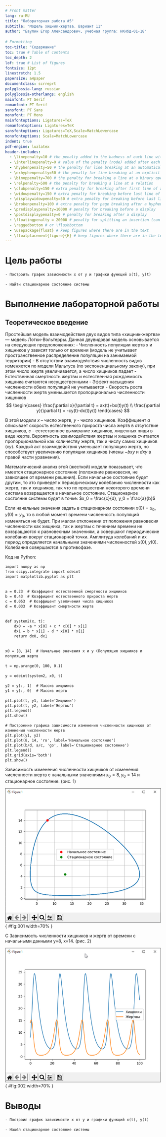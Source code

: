```yaml
---
# Front matter
lang: ru-RU
title: "Лабораторная работа #5"
subtitle: "Модель хищник-жертва. Вариант 11"
author: "Баулин Егор Александрович, учебная группа: НКНбд-01-18"

# Formatting
toc-title: "Содержание"
toc: true # Table of contents
toc_depth: 2
lof: true # List of figures
fontsize: 12pt
linestretch: 1.5
papersize: a4paper
documentclass: scrreprt
polyglossia-lang: russian
polyglossia-otherlangs: english
mainfont: PT Serif
romanfont: PT Serif
sansfont: PT Sans
monofont: PT Mono
mainfontoptions: Ligatures=TeX
romanfontoptions: Ligatures=TeX
sansfontoptions: Ligatures=TeX,Scale=MatchLowercase
monofontoptions: Scale=MatchLowercase
indent: true
pdf-engine: lualatex
header-includes:
  - \linepenalty=10 # the penalty added to the badness of each line within a paragraph (no associated penalty node) Increasing the value makes tex try to have fewer lines in the paragraph.
  - \interlinepenalty=0 # value of the penalty (node) added after each line of a paragraph.
  - \hyphenpenalty=50 # the penalty for line breaking at an automatically inserted hyphen
  - \exhyphenpenalty=50 # the penalty for line breaking at an explicit hyphen
  - \binoppenalty=700 # the penalty for breaking a line at a binary operator
  - \relpenalty=500 # the penalty for breaking a line at a relation
  - \clubpenalty=150 # extra penalty for breaking after first line of a paragraph
  - \widowpenalty=150 # extra penalty for breaking before last line of a paragraph
  - \displaywidowpenalty=50 # extra penalty for breaking before last line before a display math
  - \brokenpenalty=100 # extra penalty for page breaking after a hyphenated line
  - \predisplaypenalty=10000 # penalty for breaking before a display
  - \postdisplaypenalty=0 # penalty for breaking after a display
  - \floatingpenalty = 20000 # penalty for splitting an insertion (can only be split footnote in standard LaTeX)
  - \raggedbottom # or \flushbottom
  - \usepackage{float} # keep figures where there are in the text
  - \floatplacement{figure}{H} # keep figures where there are in the text
---
```


# Цель работы

	- Построить график зависимости x от y и графики функций x(t), y(t)

	- Найти стационарное состояние системы


# Выполнение лабораторной работы

## Теоретическое введение

Простейшая модель взаимодействия двух видов типа «хищник-жертва» — модель Лотки-Вольтерры. Данная двувидовая модель основывается на следующих предположениях:
	- Численность популяции жертв x и хищников y зависят только от времени (модель не учитывает пространственное распределение популяции на занимаемой территории)
	- В отсутствии взаимодействия численность видов изменяется по модели Мальтуса (по экспоненциальному закону), при этом число жертв увеличивается, а число хищников падает
	- Естественная смертность жертвы и естественная рождаемость хищника считаются несущественными
	- Эффект насыщения численности обеих популяций не учитывается
	- Скорость роста численности жертв уменьшается пропорционально численности хищников
$$
\begin{cases}
    \frac{\partial x}{\partial t} = ax(t)+bx(t)y(t)
    \\
    \frac{\partial y}{\partial t} = -cy(t)-dx(t)y(t)
\end{cases}
$$

В этой модели $x$ – число жертв, $y$ - число хищников. Коэффициент $a$ описывает скорость естественного прироста числа жертв в отсутствие хищников, $с$ - естественное вымирание хищников, лишенных пищи в виде жертв. Вероятность взаимодействия жертвы и хищника считается пропорциональной как количеству жертв, так и числу самих хищников $(xy)$. Каждый акт взаимодействия уменьшает популяцию жертв, но способствует увеличению популяции хищников (члены $-bxy$ и $dxy$ в правой части уравнения). 

Математический анализ этой (жесткой) модели показывает, что имеется стационарное состояние (положение равновесия, не зависящее от времени решения). Если начальное состояние будет другим, то это приведет к периодическому колебанию численности как жертв, так и хищников, так что по прошествии некоторого времени система возвращается в начальное состояние.
Стационарное состояние системы будет в точке: $x_0 = \frac{c}{d}, y_0 = \frac{a}{b}$

Если начальные значения задать в стационарном состоянии $x(0)=x_0, y(0)=y_0$, то в любой момент времени численность популяций изменяться не будет. При малом отклонении от положения равновесия численности как хищника, так и жертвы с течением времени не возвращаются к равновесным значениям, а совершают периодические колебания вокруг стационарной точки. Амплитуда колебаний и их период определяется начальными значениями численностей $x(0), y(0)$. Колебания совершаются в
противофазе.

Код на Python:

```
import numpy as np
from scipy.integrate import odeint
import matplotlib.pyplot as plt


a = 0.23  # Коэффицент естественной смертности хищников
b = 0.43  # Коэффицент естественного прироста жертв
c = 0.053  # Коэффицент увеличения числа хищников
d = 0.033  # Коэффицент смертности жертв


def system2(x, t):
    dx0 = -a * x[0] + c * x[0] * x[1]
    dx1 = b * x[1] - d * x[0] * x[1]
    return dx0, dx1


x0 = [8, 14]  # Начальные значения x и y (Популяция хищников и популяция жертв

t = np.arange(0, 100, 0.1)

y = odeint(system2, x0, t)

y2 = y[:, 1]  # Массив хищников
y1 = y[:, 0]  # Массив жертв

plt.plot(t, y1, label='Хищники')
plt.plot(t, y2, label='Жертвы')
plt.legend()
plt.show()

# Построение графика зависимости изменения численности хищников от изменения численности жертв
plt.plot(y1, y2)
plt.plot(8, 14, 'ro', label='Начальное состояние')
plt.plot(b/d, a/c, 'go', label='Стационарное состояние')
plt.legend()
plt.grid(axis='both')
plt.show()
```

Зависимость изменения численности хищников от изменения численности жертв с начальными значениями $x_0=8, y_0=14$ и стационарное состояние. (рис. 1)

![Зависимость x от y и стационарное состояние](image/plot1.png){ #fig:001 width=70% }

С Зависимость численности хищников и жертв от времени с начальными данными у=8, х=14. (рис. 2)

![Зависимость x(t) и y(t)](image/plot2.png){ #fig:002 width=70% }


# Выводы

	- Построил график зависимости x от y и графики функций x(t), y(t)

	- Нашёл стационарное состояние системы


